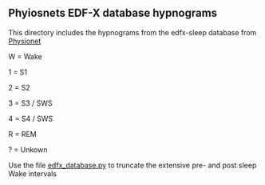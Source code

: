 ## Phyiosnets EDF-X database hypnograms

This directory includes the hypnograms from the edfx-sleep database from [Physionet](https://physionet.org/physiobank/database/sleep-edfx/sleep-cassette/)

W = Wake

1 = S1

2 = S2

3 = S3 / SWS

4 = S4 / SWS

R = REM

? = Unkown


Use the file [edfx_database.py](../edfx_database.py) to truncate the extensive pre- and post sleep Wake intervals

